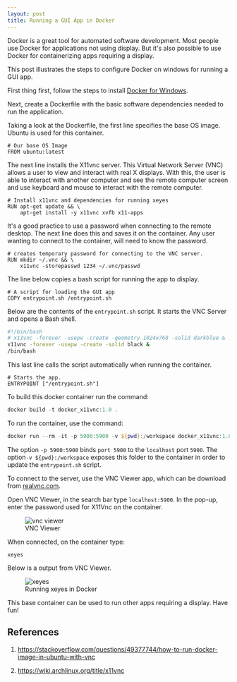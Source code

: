 ```yaml
---
layout: post
title: Running a GUI App in Docker
---
```


Docker is a great tool for automated software development. Most people use Docker for applications not using display. But it's also possible to use Docker for containerizing apps requiring a display.  

This post illustrates the steps to configure Docker on windows for running a GUI app.  

First thing first, follow the steps to install [Docker for Windows](https://docs.docker.com/desktop/windows/install/).

Next, create a Dockerfile with the basic software dependencies needed to run the application.  

Taking a look at the Dockerfile, the first line specifies the base OS image. Ubuntu is used for this container.

<!-- {% highlight <docker> [linenos] %}
  # Our base OS Image
  FROM ubuntu:latest
{% endhighlight %} -->

```Docker
# Our base OS Image
FROM ubuntu:latest
````

The next line installs the X11vnc server. This Virtual Network Server (VNC) allows a user to view and interact with real X displays. With this, the user is able to interact with another computer and see the remote computer screen and use keyboard and mouse to interact with the remote computer.  

```Docker
# Install x11vnc and dependencies for running xeyes
RUN apt-get update && \
    apt-get install -y x11vnc xvfb x11-apps
```

It's a good practice to use a password when connecting to the remote desktop. The next line does this and saves it on the container. Any user wanting to connect to the container, will need to know the password.  

```Docker
# creates temporary password for connecting to the VNC server. 
RUN mkdir ~/.vnc && \
    x11vnc -storepasswd 1234 ~/.vnc/passwd
```

The line below copies a bash script for running the app to display.  

```Docker
# A script for loading the GUI app
COPY entrypoint.sh /entrypoint.sh
```

Below are the contents of the `entrypoint.sh` script. It starts the VNC Server and opens a Bash shell.  

```Bash
#!/bin/bash
# x11vnc -forever -usepw -create -geometry 1024x768 -solid darkblue &
x11vnc -forever -usepw -create -solid black & 
/bin/bash
```

This last line calls the script automatically when running the container.  

```Docker
# Starts the app. 
ENTRYPOINT ["/entrypoint.sh"]
```

To build this docker container run the command:  

```PowerShell
docker build -t docker_x11vnc:1.0 .
```

To run the container, use the command:  

```Powershell
docker run --rm -it -p 5900:5900 -v ${pwd}:/workspace docker_x11vnc:1.0
```

The option `-p 5900:5900` binds `port 5900` to the `localhost` port `5900`. The option`-v ${pwd}:/workspace` exposes this folder to the container in order to update the `entrypoint.sh` script.

To connect to the server, use the VNC Viewer app, which can be download from [realvnc.com](https://www.realvnc.com/en/connect/download/viewer/).  

Open VNC Viewer, in the search bar type `localhost:5900`. In the pop-up, enter the password used for X11Vnc on the container.

<figure>
  <img src="{{site.url}}/assets/images/vnc_viewer_setup.PNG" alt="vnc viewer"/>
  <figcaption>VNC Viewer</figcaption>
</figure>

When connected, on the container type:
```
xeyes
```

Below is a output from VNC Viewer.  

<figure>
  <img src="{{site.url}}/assets/images/xeyes.PNG" alt="xeyes"/>
  <figcaption>Running xeyes in Docker</figcaption>
</figure>

This base container can be used to run other apps requiring a display. Have fun!

## References

1. <https://stackoverflow.com/questions/49377744/how-to-run-docker-image-in-ubuntu-with-vnc>

1. <https://wiki.archlinux.org/title/x11vnc>
